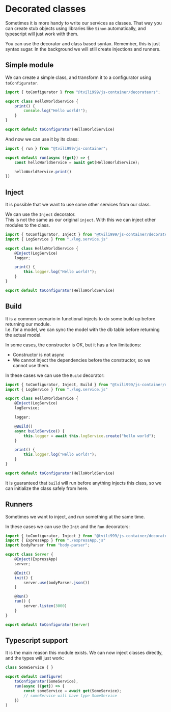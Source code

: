# Decorated classes

Sometimes it is more handy to write our services as classes. That way you can create stub objects using libraries like `Sinon` automatically, and typescript will just work with them.

You can use the decorator and class based syntax. Remember, this is just syntax sugar. In the background we will still create injections and runners.

## Simple module

We can create a simple class, and transform it to a configurator using `toConfigurator`.

```ts
import { toConfigurator } from "@tvili999/js-container/decorateors";

export class HelloWorldService {
    print() {
        console.log("Hello world!");
    }
}

export default toConfigurator(HelloWorldService)
```

And now we can use it by its class:

```ts
import { run } from "@tvili999/js-container";

export default run(async ({get}) => {
    const helloWorldService = await get(HelloWorldService);

    helloWorldService.print()
})
```

## Inject

It is possible that we want to use some other services from our class.

We can use the `Inject` decorator. \
This is not the same as our original `inject`. With this we can inject other modules to the class.

```ts
import { toConfigurator, Inject } from "@tvili999/js-container/decorateors";
import { LogService } from "./log.service.js"

export class HelloWorldService {
    @Inject(LogService)
    logger;

    print() {
        this.logger.log("Hello world!");
    }
}

export default toConfigurator(HelloWorldService)
```

## Build

It is a common scenario in functional injects to do some build up before returning our module. \
I.e. for a model, we can sync the model with the db table before returning the actual model.

In some cases, the constructor is OK, but it has a few limitations:

 - Constructor is not async
 - We cannot inject the dependencies before the constructor, so we cannot use them.

In these cases we can use the `Build` decorator:

```ts
import { toConfigurator, Inject, Build } from "@tvili999/js-container/decorateors";
import { LogService } from "./log.service.js"

export class HelloWorldService {
    @Inject(LogService)
    logService;

    logger;

    @Build()
    async buildService() {
        this.logger = await this.logService.create("hello world");
    }

    print() {
        this.logger.log("Hello world!");
    }
}

export default toConfigurator(HelloWorldService)
```

It is guaranteed that `build` will run before anything injects this class, so we can initialize the class safely from here.

## Runners

Sometimes we want to inject, and run something at the same time.

In these cases we can use the `Init` and the `Run` decorators:

```ts
import { toConfigurator, Inject } from "@tvili999/js-container/decorateors";
import { ExpressApp } from "./expressApp.js"
import bodyParser from "body-parser";

export class Server {
    @Inject(ExpressApp)
    server;

    @Init()
    init() {
        server.use(bodyParser.json())
    }

    @Run()
    run() {
        server.listen(3000)
    }
}

export default toConfigurator(Server)
```

## Typescript support

It is the main reason this module exists. We can now inject classes directly, and the types will just work:

```ts
class SomeService { }

export default configure(
    toConfigurator(SomeService),
    run(async ({get}) => {
        const someService = await get(SomeService);
        // someService will have type SomeService
    })
)
```
